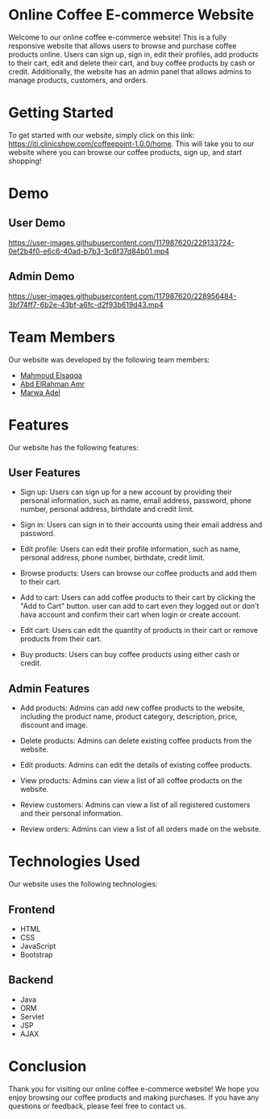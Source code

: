 # Online Coffee E-commerce Website

Welcome to our online coffee e-commerce website! 
This is a fully responsive website that allows users to browse and purchase coffee 
products online. Users can sign up, sign in, edit their profiles, add products to their 
cart, edit and delete their cart, and buy coffee products by cash or credit. 
Additionally, the website has an admin panel that allows admins to manage products, customers, 
and orders.

# Getting Started

To get started with our website, simply click on this link: https://iti.clinicshow.com/coffeepoint-1.0.0/home. 
This will take you to our website where you can browse our coffee products, sign up, 
and start shopping!

# Demo
## User Demo


https://user-images.githubusercontent.com/117987620/229133724-0ef2b4f0-e6c6-40ad-b7b3-3c6f37d84b01.mp4


## Admin Demo

https://user-images.githubusercontent.com/117987620/228956484-3bf74ff7-6b2e-43bf-a6fc-d2f93b619d43.mp4


# Team Members
Our website was developed by the following team members:

- [Mahmoud Elsaqqa](https://github.com/Mahmoud-Elsaqqa)
- [Abd ElRahman Amr](https://github.com/Abdelrahman-Amr)
- [Marwa Adel](https://github.com/MarowaAdel28)

# Features
Our website has the following features:

## User Features

- Sign up: Users can sign up for a new account by providing their personal information, 
    such as name, email address, password, phone number, personal address, birthdate and credit limit.

- Sign in: Users can sign in to their accounts using their email address and password.

- Edit profile: Users can edit their profile information, such as name, personal address,
  phone number, birthdate, credit limit.

- Browse products: Users can browse our coffee products and add them to their cart.

- Add to cart: Users can add coffee products to their cart by clicking the "Add to Cart" button. 
    user can add to cart even they logged out or don't hava account 
    and confirm their cart when login or create account.  

- Edit cart: Users can edit the quantity of products in their cart or remove products from their cart.

- Buy products: Users can buy coffee products using either cash or credit.

## Admin Features

- Add products: Admins can add new coffee products to the website, including the product name, product category, description, price, discount and image.

- Delete products: Admins can delete existing coffee products from the website.

- Edit products: Admins can edit the details of existing coffee products.

- View products: Admins can view a list of all coffee products on the website.

- Review customers: Admins can view a list of all registered customers and their personal information.

- Review orders: Admins can view a list of all orders made on the website.

# Technologies Used
Our website uses the following technologies:

## Frontend
- HTML
- CSS
- JavaScript
- Bootstrap

## Backend
- Java
- ORM
- Servlet
- JSP
- AJAX

# Conclusion
Thank you for visiting our online coffee e-commerce website! 
We hope you enjoy browsing our coffee products and making purchases. 
If you have any questions or feedback, please feel free to contact us.
